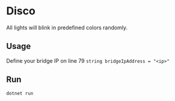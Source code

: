 # Disco

All lights will blink in predefined colors randomly.

## Usage

Define your bridge IP on line 79 `string bridgeIpAddress = "<ip>"`

## Run

```bash
dotnet run
```
